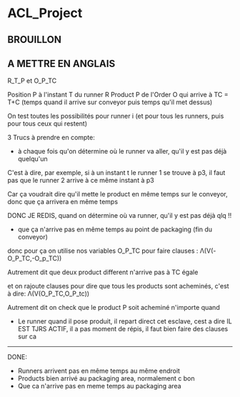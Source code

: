 # ACL_Project

## BROUILLON
## A METTRE EN ANGLAIS

R_T_P et O_P_TC

Position P à l'instant T du runner R
Product P de l'Order O qui arrive à TC = T+C (temps quand il arrive sur conveyor puis temps qu'il met dessus)


On test toutes les possibilités pour runner i (et pour tous les runners, puis pour tous ceux qui restent)


3 Trucs à prendre en compte:

  - à chaque fois qu'on détermine où le runner va aller, qu'il y est pas déjà quelqu'un

  C'est à dire, par exemple, si à un instant t le runner 1 se trouve à p3, il faut pas que le runner 2 arrive à ce même instant à p3

  Car ça voudrait dire qu'il mette le product en même temps sur le conveyor, donc que ça arrivera en même temps

  DONC JE REDIS, quand on détermine où va runner, qu'il y est pas déjà qlq !!


  - que ça n'arrive pas en même temps au point de packaging (fin du conveyor)
  
  donc pour ça on utilise nos variables O_P_TC pour faire clauses : Λ(V(-O_P_TC,-O_p_TC))
  
  Autrement dit que deux product different n'arrive pas à TC égale
  
  et on rajoute clauses pour dire que tous les products sont acheminés, c'est à dire:  Λ(V(O_P_TC,O_P_tc))
  
  Autrement dit on check que le product P soit acheminé n'importe quand
  



  - Le runner quand il pose produit, il repart direct cet esclave, cest a dire IL EST TJRS ACTIF, il a pas moment de répis, il faut bien faire des clauses sur ca



---

DONE:
- Runners arrivent pas en même temps au même endroit
- Products bien arrivé au packaging area, normalement c bon
- Que ca n'arrive pas en meme temps au packaging area
